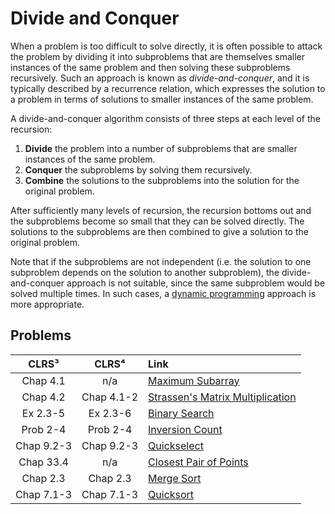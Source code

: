 # Divide and Conquer

When a problem is too difficult to solve directly, it is often possible to attack the problem by dividing it into subproblems that are themselves smaller instances of the same problem and then solving these subproblems recursively. Such an approach is known as *divide-and-conquer*, and it is typically described by a recurrence relation, which expresses the solution to a problem in terms of solutions to smaller instances of the same problem.

A divide-and-conquer algorithm consists of three steps at each level of the recursion:

1. **Divide** the problem into a number of subproblems that are smaller instances of the same problem.
2. **Conquer** the subproblems by solving them recursively.
3. **Combine** the solutions to the subproblems into the solution for the original problem.

After sufficiently many levels of recursion, the recursion bottoms out and the subproblems become so small that they can be solved directly. The solutions to the subproblems are then combined to give a solution to the original problem.

Note that if the subproblems are not independent (i.e. the solution to one subproblem depends on the solution to another subproblem), the divide-and-conquer approach is not suitable, since the same subproblem would be solved multiple times. In such cases, a [dynamic programming](https://github.com/pl3onasm/Algorithms/tree/main/algorithms/dynamic-programming) approach is more appropriate.

## Problems

| **CLRS³** | **CLRS⁴** | **Link** |
|:---:|:---:|:---|
| Chap 4.1 | n/a | [Maximum Subarray](https://github.com/pl3onasm/Algorithms/tree/main/algorithms/divide-and-conquer/max-subarray)
| Chap 4.2 | Chap 4.1-2 | [Strassen's Matrix Multiplication](https://github.com/pl3onasm/AADS/tree/main/algorithms/divide-and-conquer/strassen)
| Ex 2.3-5 | Ex 2.3-6 | [Binary Search](https://github.com/pl3onasm/Algorithms/tree/main/algorithms/divide-and-conquer/binsearch)
| Prob 2-4 | Prob 2-4 | [Inversion Count](https://github.com/pl3onasm/Algorithms/tree/main/algorithms/divide-and-conquer/inversion-count)
| Chap 9.2-3 | Chap 9.2-3 | [Quickselect](https://github.com/pl3onasm/Algorithms/tree/main/algorithms/divide-and-conquer/quickselect)
| Chap 33.4 | n/a | [Closest Pair of Points](https://github.com/pl3onasm/Algorithms/tree/main/algorithms/divide-and-conquer/closest-pair-of-points)
| Chap 2.3 | Chap 2.3 | [Merge Sort](https://github.com/pl3onasm/Algorithms/tree/main/algorithms/sorting/merge-sort)
| Chap 7.1-3 | Chap 7.1-3 | [Quicksort](https://github.com/pl3onasm/Algorithms/tree/main/algorithms/sorting/quick-sort)
